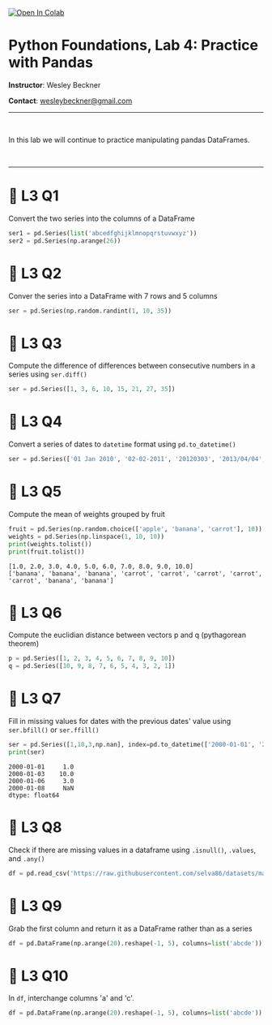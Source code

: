 <a href="https://colab.research.google.com/github/wesleybeckner/python_foundations/blob/main/notebooks/exercises/E4_Pandas.ipynb" target="_parent"><img src="https://colab.research.google.com/assets/colab-badge.svg" alt="Open In Colab"/></a>

# Python Foundations, Lab 4: Practice with Pandas

**Instructor**: Wesley Beckner

**Contact**: wesleybeckner@gmail.com<br>

---

<br>

In this lab we will continue to practice manipulating pandas DataFrames.

<br>

---




# 🐼 L3 Q1 

Convert the two series into the columns of a DataFrame


```python
ser1 = pd.Series(list('abcedfghijklmnopqrstuvwxyz'))
ser2 = pd.Series(np.arange(26))
```

# 🐼 L3 Q2

Conver the series into a DataFrame with 7 rows and 5 columns


```python
ser = pd.Series(np.random.randint(1, 10, 35))
```

# 🐼 L3 Q3

Compute the difference of differences between consecutive numbers in a series using `ser.diff()`



```python
ser = pd.Series([1, 3, 6, 10, 15, 21, 27, 35])
```

# 🐼 L3 Q4 

Convert a series of dates to `datetime` format using `pd.to_datetime()`


```python
ser = pd.Series(['01 Jan 2010', '02-02-2011', '20120303', '2013/04/04', '2014-05-05', '2015-06-06T12:20'])
```

# 🐼 L3 Q5

Compute the mean of weights grouped by fruit



```python
fruit = pd.Series(np.random.choice(['apple', 'banana', 'carrot'], 10))
weights = pd.Series(np.linspace(1, 10, 10))
print(weights.tolist())
print(fruit.tolist())
```

    [1.0, 2.0, 3.0, 4.0, 5.0, 6.0, 7.0, 8.0, 9.0, 10.0]
    ['banana', 'banana', 'banana', 'carrot', 'carrot', 'carrot', 'carrot', 'carrot', 'banana', 'banana']


# 🐼 L3 Q6

Compute the euclidian distance between vectors p and q (pythagorean theorem)


```python
p = pd.Series([1, 2, 3, 4, 5, 6, 7, 8, 9, 10])
q = pd.Series([10, 9, 8, 7, 6, 5, 4, 3, 2, 1])
```

# 🐼 L3 Q7

Fill in missing values for dates with the previous dates' value using `ser.bfill()` or `ser.ffill()`


```python
ser = pd.Series([1,10,3,np.nan], index=pd.to_datetime(['2000-01-01', '2000-01-03', '2000-01-06', '2000-01-08']))
print(ser)
```

    2000-01-01     1.0
    2000-01-03    10.0
    2000-01-06     3.0
    2000-01-08     NaN
    dtype: float64


# 🐼 L3 Q8

Check if there are missing values in a dataframe using `.isnull()`, `.values`, and `.any()`


```python
df = pd.read_csv('https://raw.githubusercontent.com/selva86/datasets/master/Cars93_miss.csv')
```

# 🐼 L3 Q9

Grab the first column and return it as a DataFrame rather than as a series


```python
df = pd.DataFrame(np.arange(20).reshape(-1, 5), columns=list('abcde'))
```

# 🐼 L3 Q10

In `df`, interchange columns 'a' and 'c'.


```python
df = pd.DataFrame(np.arange(20).reshape(-1, 5), columns=list('abcde'))
```
